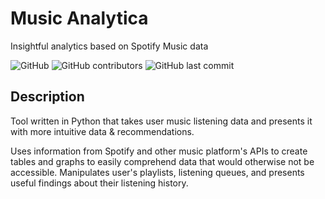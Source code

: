 # Music Analytica
Insightful analytics based on Spotify Music data

![GitHub](https://img.shields.io/github/license/lordcrawford/musicanalytica)
![GitHub contributors](https://img.shields.io/github/contributors/lordcrawford/musicanalytica)
![GitHub last commit](https://img.shields.io/github/last-commit/lordcrawford/musicanalytica)

## Description

Tool written in Python that takes user music listening data and presents it with more intuitive data & recommendations.

Uses information from Spotify and other music platform's APIs to create tables and graphs to easily comprehend data that would otherwise not be accessible. Manipulates user's playlists, listening queues, and presents useful findings about their listening history. 
